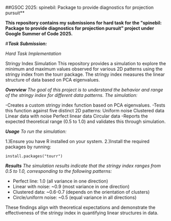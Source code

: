 ##GSOC 2025:    spinebil: Package to provide diagnostics for projection pursuit**

**This repository contains my submissions for hard task for the "spinebil: Package to provide diagnostics for projection pursuit" project under Google Summer of Code 2025.**


#***Task Submission:***

*Hard Task Implementation*

Stringy Index Simulation
This repository provides a simulation to explore the minimum and maximum values observed for various 2D patterns using the stringy index from the tourr package. The stringy index measures the linear structure of data based on PCA eigenvalues.

***Overview***
*The goal of this project is to understand the behavior and range of the stringy index for different data patterns. The simulation:*

-Creates a custom stringy index function based on PCA eigenvalues.
-Tests this function against five distinct 2D patterns:
    Uniform noise
    Clustered data
    Linear data with noise
    Perfect linear data
    Circular data
-Reports the expected theoretical range (0.5 to 1.0) and validates this through simulation.

***Usage***
*To run the simulation:*

1.)Ensure you have R installed on your system.
2.)Install the required packages by running:

```
install.packages("tourr")
```

***Results***
*The simulation results indicate that the stringy index ranges from 0.5 to 1.0, corresponding to the following patterns:*

- Perfect line: 1.0 (all variance in one direction)
- Linear with noise: ~0.9 (most variance in one direction)
- Clustered data: ~0.6-0.7 (depends on the orientation of clusters)
- Circle/uniform noise: ~0.5 (equal variance in all directions)

These findings align with theoretical expectations and demonstrate the effectiveness of the stringy index in quantifying linear structures in data.



